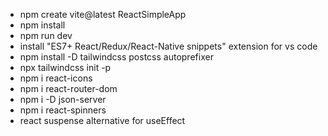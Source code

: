 - npm create vite@latest ReactSimpleApp
- npm install
- npm run dev
- install "ES7+ React/Redux/React-Native snippets" extension for vs code
- npm install -D tailwindcss postcss autoprefixer
- npx tailwindcss init -p
- npm i react-icons
- npm i react-router-dom
- npm i -D json-server
- npm i react-spinners
- react suspense alternative for useEffect
